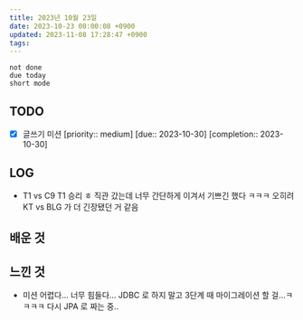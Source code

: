 ```yaml
---
title: 2023년 10월 23일
date: 2023-10-23 00:00:08 +0900
updated: 2023-11-08 17:28:47 +0900
tags: 
---
```


```tasks
not done 
due today
short mode
```

## TODO
- [x] 글쓰기 미션  [priority:: medium]  [due:: 2023-10-30]  [completion:: 2023-10-30]

## LOG

- T1 vs C9 T1 승리 ㅎ 직관 갔는데 너무 간단하게 이겨서 기쁘긴 했다 ㅋㅋㅋ 오히려 KT vs BLG 가 더 긴장됐던 거 같음

## 배운 것

## 느낀 것

- 미션 어렵다... 너무 힘들다... JDBC 로 하지 말고 3단계 때 마이그레이션 할 걸...ㅋㅋㅋㅋ 다시 JPA 로 짜는 중..